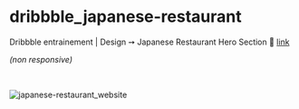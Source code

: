 # dribbble_japanese-restaurant
Dribbble entrainement | Design ➙ Japanese Restaurant Hero Section   🔗 [link](https://dribbble.com/shots/15132015-Japanese-Restaurant-Hero-Section-Concept)

*(non responsive)*

<br>

![japanese-restaurant_website](https://user-images.githubusercontent.com/125449478/219337850-de24f216-4360-4e7f-8d89-aafcae83fb5c.png)
